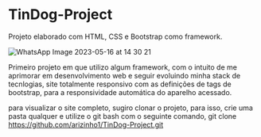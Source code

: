 # TinDog-Project
Projeto elaborado com HTML, CSS e Bootstrap como framework.

![WhatsApp Image 2023-05-16 at 14 30 21](https://github.com/arizinho1/TinDog-Project/assets/99341812/e170c112-0670-40cb-aafe-1866d807d99b)

Primeiro projeto em que utilizo algum framework, com o intuito de me aprimorar em desenvolvimento web e seguir evoluindo minha stack de tecnlogias, site totalmente responsivo com as definições de tags de bootstrap, para a responsividade automática do aparelho acessado.

para visualizar o site completo, sugiro clonar o projeto, para isso, crie uma pasta qualquer e utilize o git bash com o seguinte comando, git clone https://github.com/arizinho1/TinDog-Project.git

